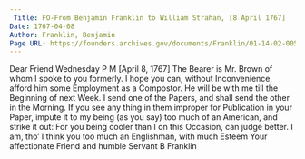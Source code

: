 ```yaml
---
 Title: FO-From Benjamin Franklin to William Strahan, [8 April 1767]
Date: 1767-04-08
Author: Franklin, Benjamin
Page URL: https://founders.archives.gov/documents/Franklin/01-14-02-0053
---
```


Dear Friend
Wednesday P M [April 8, 1767]
The Bearer is Mr. Brown of whom I spoke to you formerly. I hope you can, without Inconvenience, afford him some Employment as a Compostor. He will be with me till the Beginning of next Week.
I send one of the Papers, and shall send the other in the Morning. If you see any thing in them improper for Publication in your Paper, impute it to my being (as you say) too much of an American, and strike it out: For you being cooler than I on this Occasion, can judge better. I am, tho’ I think you too much an Englishman, with much Esteem Your affectionate Friend and humble Servant
B Franklin

